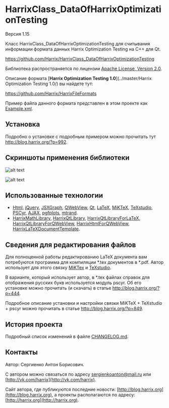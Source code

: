 HarrixClass_DataOfHarrixOptimizationTesting
===========================================

Версия 1.15

Класс HarrixClass_DataOfHarrixOptimizationTesting для считывания информации формата данных Harrix Optimization Testing на C++ для Qt.

https://github.com/Harrix/HarrixClass_DataOfHarrixOptimizationTesting

Библиотека распространяется по лицензии [Apache License, Version 2.0](../master/LICENSE.txt).

Описание формата [**Harrix Optimization Testing 1.0**](../master/Harrix Optimization Testing 1.0/) вы найдете тут:

https://github.com/Harrix/HarrixFileFormats

Пример файла данного формата представлен в этом проекте как [Example.xml](../master/Example.xml).

Установка
---------

Подробно о установке с подробным примером можно прочитать тут http://blog.harrix.org/?p=992.

Скриншоты применения библиотеки
-------------------------------

![alt text](../master/imagesforgithub/example1.png "Пример вывода HTML кода")

![alt text](../master/imagesforgithub/example2.png "Пример вывода LaTeX кода")

Использованные технологии
-------------------------

- [Html](http://ru.wikipedia.org/wiki/HTML), [jQuery](http://jquery.com/), [JSXGraph](https://github.com/jsxgraph/jsxgraph), [QWebView](http://qt-project.org/doc/qt-5/qwebview.html), [Qt](http://qt-project.org/), [LaTeX](http://ru.wikipedia.org/wiki/LaTeX), [MiKTeX](http://miktex.org/), [TeXstudio](http://texstudio.sourceforge.net/), [PSCyr](http://blog.harrix.org/?p=444),  [AJAX](http://ru.wikipedia.org/wiki/AJAX), [pgfplots](http://pgfplots.sourceforge.net/), [mtrand](http://www.bedaux.net/mtrand/).
- [HarrixMathLibrary](https://github.com/Harrix/HarrixMathLibrary), [HarrixQtLibrary](https://github.com/Harrix/HarrixQtLibrary), [HarrixQtLibraryForLaTeX](https://github.com/Harrix/HarrixQtLibraryForLaTeX), [HarrixQtLibraryForQWebView](https://github.com/Harrix/HarrixQtLibraryForQWebView), [HarrixHtmlForQWebView](https://github.com/Harrix/HarrixHtmlForQWebView), [HarrixLaTeXDocumentTemplate](https://github.com/Harrix/HarrixLaTeXDocumentTemplate).

Сведения для редактирования файлов
----------------------------------

Для полноценной работы редактированию LaTeX документа вам потребуются программа для компиляции \*.tex документов в \*.pdf. Автор использует для этого связку [MiKTex](http://www.miktex.org/) и [TeXstudio](http://texstudio.sourceforge.net/). 

В варианте, который использует автор, в \*.tex файлах справок для отображения русских букв используется модуль pscyr. Об его установке можно прочитать (и скачать) в статье http://blog.harrix.org/?p=444.

Подробное описание установки и настройки связки MiKTeX + TeXstudio + pscyr можно прочитать в статье http://blog.harrix.org/?p=849.

История проекта
---------------

Подробный список изменений в файле [CHANGELOG.md](../master/CHANGELOG.md).

Контакты
--------

Автор: Сергиенко Антон Борисович.

С автором можно связаться по адресу [sergienkoanton@mail.ru](mailto:sergienkoanton@mail.ru) или  [http://vk.com/harrix](http://vk.com/harrix).

Сайт автора, где публикуются последние новости: [http://blog.harrix.org](http://blog.harrix.org), а проекты располагаются по адресу: [http://harrix.org](http://harrix.org).
